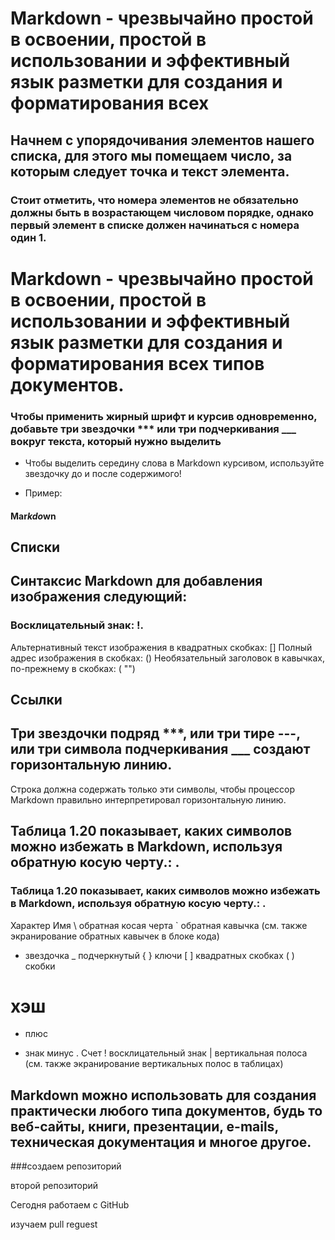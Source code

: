  # Markdown - чрезвычайно простой в освоении, простой в использовании и эффективный язык разметки для создания и форматирования всех 
  
 ## Начнем с упорядочивания элементов нашего списка, для этого мы помещаем число, за которым следует точка и текст элемента.

### Стоит отметить, что номера элементов не обязательно должны быть в возрастающем числовом порядке, однако первый элемент в списке должен начинаться с номера один 1.
 # Markdown - чрезвычайно простой в освоении, простой в использовании и эффективный язык разметки для создания и форматирования всех типов документов.

 ### Чтобы применить жирный шрифт и курсив одновременно, добавьте три звездочки *** или три подчеркивания ___ вокруг текста, который нужно выделить
 * Чтобы выделить середину слова в Markdown курсивом, используйте звездочку до и после содержимого!

* Пример:

#### Mar*kdo*wn
 ## Списки

 ## Синтаксис Markdown для добавления изображения следующий:
### Восклицательный знак: !.
Альтернативный текст изображения в квадратных скобках: []
Полный адрес изображения в скобках: ()
Необязательный заголовок в кавычках, по-прежнему в скобках: ( "")

 ## Ссылки
 
 ## Три звездочки подряд ***, или три тире ---, или три символа подчеркивания ___ создают горизонтальную линию.

Строка должна содержать только эти символы, чтобы процессор Markdown правильно интерпретировал горизонтальную линию.

 ## Таблица 1.20 показывает, каких символов можно избежать в Markdown, используя обратную косую черту.: \.

### Таблица 1.20 показывает, каких символов можно избежать в Markdown, используя обратную косую черту.: \.

Характер	Имя
\	обратная косая черта
`	обратная кавычка (см. также экранирование обратных кавычек в блоке кода)
*	звездочка
_	подчеркнутый
{ }	ключи
[ ]	квадратных скобках
( )	скобки
#	хэш
+	плюс
-	знак минус
.	Счет
!	восклицательный знак
|	вертикальная полоса (см. также экранирование вертикальных полос в таблицах)

 ## Markdown можно использовать для создания практически любого типа документов, будь то веб-сайты, книги, презентации, e-mails, техническая документация и многое другое.

 ###создаем репозиторий

  второй репозиторий

  Сегодня работаем с GitHub
  
  изучаем pull reguest
